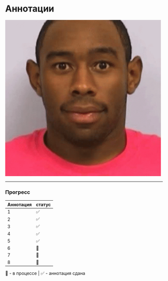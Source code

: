 # Аннотации

![pic](https://github.com/bilyardvmetro/ITMO-System-Application-Software/blob/main/gifs/infAnnotationsReadme.gif)

---

### Прогресс
| Аннотация | статус |
| --------- | ------ |  
|     1     | :white_check_mark: |
|     2     |  :white_check_mark:  |
|     3     |  :white_check_mark:  |
|     4     |  :white_check_mark:  |
|     5     |  :white_check_mark:  |
|     6     |  :construction:  |
|     7     |  :construction:  |
|     8     |  :construction:  |

:construction: - в процессе | :white_check_mark: - аннотация сдана

